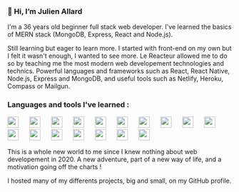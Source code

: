 ### 👋 Hi, I’m Julien Allard

I'm a 36 years old beginner full stack web developer. I've learned the basics of MERN stack (MongoDB, Express, React and Node.js).

Still learning but eager to learn more. I started with front-end on my own but I felt it wasn't enough, I wanted to see more. Le Reacteur allowed me to do so by teaching me the most modern web developement technologies and technics. Powerful languages and frameworks such as React, React Native, Node.js, Express and MongoDB, and useful tools such as Netlify, Heroku, Compass or Mailgun.

### Languages and tools I've learned :

<img width="25px" style="padding-right: 10px" src="https://cdn.jsdelivr.net/gh/devicons/devicon/icons/html5/html5-original.svg"/>&emsp;<img width="25px" style="margin-right: 10px" src="https://cdn.jsdelivr.net/gh/devicons/devicon/icons/css3/css3-original.svg"/>&emsp;<img width="25px" style="margin-right: 10px" src="https://cdn.jsdelivr.net/gh/devicons/devicon/icons/sass/sass-original.svg"/>&emsp;<img width="25px" style="margin-right: 10px" src="https://cdn.jsdelivr.net/gh/devicons/devicon/icons/javascript/javascript-original.svg"/>&emsp;<img width="25px" style="margin-right: 10px" src="https://cdn.jsdelivr.net/gh/devicons/devicon/icons/react/react-original.svg"/>&emsp;<img width="25px" style="margin-right: 10px" src="https://cdn.jsdelivr.net/gh/devicons/devicon/icons/express/express-original-wordmark.svg"/>&emsp;<img width="25px" style="margin-right: 10px" src="https://cdn.jsdelivr.net/gh/devicons/devicon/icons/mongodb/mongodb-original.svg"/>&emsp;<img width="25px" style="margin-right: 10px" src="https://cdn.jsdelivr.net/gh/devicons/devicon/icons/nodejs/nodejs-original.svg"/>&emsp;<img width="25px" style="margin-right: 10px" src="https://cdn.jsdelivr.net/gh/devicons/devicon/icons/vscode/vscode-original.svg"/>&emsp;<img width="25px" style="margin-right: 10px" src="https://cdn.jsdelivr.net/gh/devicons/devicon/icons/git/git-original.svg"/>&emsp;<img width="25px" style="margin-right: 10px" src="https://cdn.jsdelivr.net/gh/devicons/devicon/icons/github/github-original.svg"/>&emsp;<img width="25px" style="margin-right: 10px" src="https://cdn.jsdelivr.net/gh/devicons/devicon/icons/figma/figma-original.svg"/>&emsp;<img width="25px" style="margin-right: 10px" src="https://cdn.worldvectorlogo.com/logos/netlify.svg"/>&emsp;<img width="25px" style="margin-right: 10px" src="https://cdn.jsdelivr.net/gh/devicons/devicon/icons/heroku/heroku-original.svg"/>&emsp;<img width="25px" style="margin-right: 10px" src="https://cdn.jsdelivr.net/gh/devicons/devicon/icons/npm/npm-original-wordmark.svg"/>&emsp;<img width="25px" style="margin-right: 10px" src="https://cdn.jsdelivr.net/gh/devicons/devicon/icons/yarn/yarn-original.svg"/>&emsp;<img width="25px" style="margin-right: 10px" src="https://cdn.jsdelivr.net/gh/devicons/devicon/icons/slack/slack-original.svg"/>

This is a whole new world to me since I knew nothing about web developement in 2020.
A new adventure, part of a new way of life, and a motivation going off the charts !

I hosted many of my differents projects, big and small, on my GitHub profile.
